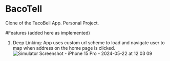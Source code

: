 # BacoTell
Clone of the TacoBell App. Personal Project.

#Features (added here as implemented)
1. Deep Linking: App uses custom url scheme to load and navigate user to map when address on the home page is clicked.![Simulator Screenshot - iPhone 15 Pro - 2024-05-22 at 12 03 09](https://github.com/Srinath2763-sduo/BacoTell/assets/62918398/39b3b5e0-62d1-49f5-b747-3843e9e165b5)
